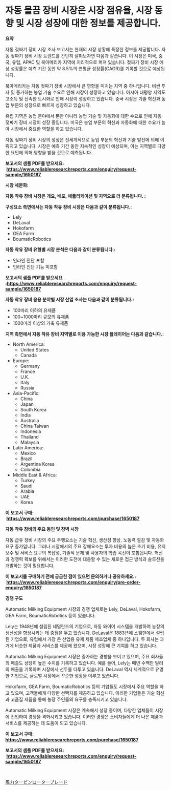 <p><h1>자동 몰끔 장비 시장은 시장 점유율, 시장 동향 및 시장 성장에 대한 정보를 제공합니다.</h1></p><p><strong>요약</strong></p>
<p><p>자동 젖짜기 장비 시장 조사 보고서는 현재의 시장 상황에 특정한 정보를 제공합니다. 자동 젖짜기 장비 시장 트렌드를 간단히 살펴보자면 다음과 같습니다. 이 시장은 미국, 중국, 유럽, APAC 및 북아메리카 지역에 지리적으로 퍼져 있습니다. 젖짜기 장비 시장 예상 성장률은 예측 기간 동안 약 8.5%의 연평균 성장률(CAGR)를 기록할 것으로 예상됩니다. </p><p>북아메리카는 자동 젖짜기 장비 시장에서 큰 영향을 미치는 지역 중 하나입니다. 비싼 투자 및 증가하는 농업 기술 수요로 인해 시장이 성장하고 있습니다. 아시아 태평양 지역도 고소득 및 신속한 도시화로 인해 시장이 성장하고 있습니다. 중국 시장은 기술 혁신과 농업 부문의 성장으로 빠르게 성장하고 있습니다. </p><p>유럽 지역은 농업 분야에서 뿐만 아니라 농업 기술 및 자동화에 대한 수요로 인해 자동 젖짜기 장비 시장이 성장 중입니다. 미국은 농업 부문의 혁신과 자동화에 대한 수요가 높아 시장에서 중요한 역할을 하고 있습니다.</p><p>자동 젖짜기 장비 시장의 성장은 전세계적으로 농업 부문의 혁신과 기술 발전에 의해 이뤄지고 있습니다. 시장은 예측 기간 동안 지속적인 성장이 예상되며, 이는 지역별로 다양한 요인에 의해 영향을 받을 것으로 예측됩니다.</p></p>
<p><strong>보고서의 샘플 PDF를 받으세요: &nbsp;<a href="https://www.reliableresearchreports.com/enquiry/request-sample/1650187">https://www.reliableresearchreports.com/enquiry/request-sample/1650187</a></strong></p>
<p><strong>시장 세분화:</strong></p>
<p><strong> 자동 착유 장비 시장은 개요, 배포, 애플리케이션 및 지역으로 더 분류됩니다. :</strong></p>
<p><strong>구성요소 측면에서는 자동 착유 장비 시장은 다음과 같이 분류됩니다.:</strong></p>
<p><ul><li>Lely</li><li>DeLaval</li><li>Hokofarm</li><li>GEA Farm</li><li>BoumaticRobotics</li></ul></p>
<p><strong> 자동 착유 장비 유형별 시장 분석은 다음과 같이 분류됩니다.:</strong></p>
<p><ul><li>인라인 진단 포함</li><li>인라인 진단 기능 미포함</li></ul></p>
<p><strong>보고서의 샘플 PDF를 받으세요 :<a href="https://www.reliableresearchreports.com/enquiry/request-sample/1650187">https://www.reliableresearchreports.com/enquiry/request-sample/1650187</a></strong></p>
<p><strong> 자동 착유 장비 응용 분야별 시장 산업 조사는 다음과 같이 분류됩니다.:</strong></p>
<p><ul><li>100마리 이하의 유제품</li><li>100~1000마리 규모의 유제품</li><li>1000마리 이상의 가축 유제품</li></ul></p>
<p><strong>지역 측면에서 자동 착유 장비 지역별로 이용 가능한 시장 플레이어는 다음과 같습니다.:</strong></p>
<p><ul>
    <li>
        North America:
        <ul>
            <li>United States</li>
            <li>Canada</li>
        </ul>
    </li>
    <li>
        Europe:
        <ul>
            <li>Germany</li>
            <li>France</li>
            <li>U.K.</li>
            <li>Italy</li>
            <li>Russia</li>
        </ul>
    </li>
    <li>
        Asia-Pacific:
        <ul>
            <li>China</li>
            <li>Japan</li>
            <li>South Korea</li>
            <li>India</li>
            <li>Australia</li>
            <li>China Taiwan</li>
            <li>Indonesia</li>
            <li>Thailand</li>
            <li>Malaysia</li>
        </ul>
    </li>
    <li>
        Latin America:
        <ul>
            <li>Mexico</li>
            <li>Brazil</li>
            <li>Argentina Korea</li>
            <li>Colombia</li>
        </ul>
    </li>
    <li>
        Middle East & Africa:
        <ul>
            <li>Turkey</li>
            <li>Saudi</li>
            <li>Arabia</li>
            <li>UAE</li>
            <li>Korea</li>
        </ul>
    </li>
    </ul></p>
<p><strong>이 보고서 구매: &nbsp;<a href="https://www.reliableresearchreports.com/purchase/1650187">https://www.reliableresearchreports.com/purchase/1650187</a></strong></p>
<p><strong>자동 착유 장비의 주요 동인 및 장벽 시장</strong></p>
<p><p>자동 급유 장비 시장의 주요 주행요소는 기술 혁신, 생산성 향상, 노동력 절감 및 자동화 요구 증가입니다. 그러나 시장에서의 주요 장애요소는 투자 비용의 높은 초기 비용, 유지보수 및 서비스 요구의 복잡성, 기술적 문제 및 사용자의 학습 곡선이 포함됩니다. 혁신과 경쟁력 확보를 위해서는 이러한 도전에 대응할 수 있는 새로운 접근 방식과 솔루션을 개발하는 것이 필요합니다.</p></p>
<p><strong>이 보고서를 구매하기 전에 궁금한 점이 있으면 문의하거나 공유하세요.: &nbsp;<a href="https://www.reliableresearchreports.com/enquiry/pre-order-enquiry/1650187">https://www.reliableresearchreports.com/enquiry/pre-order-enquiry/1650187</a></strong></p>
<p><strong>경쟁 구도</strong></p>
<p><p>Automatic Milking Equipment 시장의 경쟁 업체로는 Lely, DeLaval, Hokofarm, GEA Farm, BoumaticRobotics 등이 있습니다. </p><p>Lely는 1948년에 설립된 네덜란드의 기업으로, 자동 와이어 시스템을 개발하여 농장의 생산성을 향상시키는 데 중점을 두고 있습니다. DeLaval은 1883년에 스웨덴에서 설립된 기업으로, 유럽에서 가장 큰 산업용 유제 제품 제조업체 중 하나입니다. 두 회사는 과거에 비슷한 제품과 서비스를 제공해 왔으며, 시장 성장에 큰 기여를 하고 있습니다.</p><p>Automatic Milking Equipment 시장은 증가하는 경향을 보이고 있으며, 주요 회사들의 매출도 상당히 높은 수치를 기록하고 있습니다. 예를 들어, Lely는 매년 수백만 달러의 매출을 기록하며 시장에서 선두를 다투고 있습니다. DeLaval 역시 세계적으로 유명한 기업으로, 글로벌 시장에서 꾸준한 성장을 이루고 있습니다.</p><p>Hokofarm, GEA Farm, BoumaticRobotics 등의 기업들도 시장에서 주요 역할을 하고 있으며, 고객들에게 다양한 선택지를 제공하고 있습니다. 이러한 기업들은 기술 혁신과 고품질 제품을 통해 농장 주인들의 요구를 충족시키고 있습니다.</p><p>Automatic Milking Equipment 시장은 계속해서 성장 중이며, 다양한 업체들이 시장에 진입하여 경쟁을 격화시키고 있습니다. 이러한 경쟁은 소비자들에게 더 나은 제품과 서비스를 제공하는 데 도움이 되고 있습니다.</p></p>
<p><strong>이 보고서 구매: &nbsp; <a href="https://www.reliableresearchreports.com/purchase/1650187">https://www.reliableresearchreports.com/purchase/1650187</a></strong></p>
<p><strong>보고서의 샘플 PDF를 받으세요: &nbsp;<a href="https://www.reliableresearchreports.com/enquiry/request-sample/1650187">https://www.reliableresearchreports.com/enquiry/request-sample/1650187</a></strong><strong></strong></p>
<p>&nbsp;</p>
<p><p><a href="https://github.com/lily-u-genius/Market-Research-Report-List-1/blob/main/783737810852.md">風力タービンローターブレード</a></p></p>